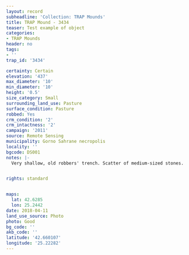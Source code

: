 ```yaml
---
layout: record
subheadline: 'Collection: TRAP Mounds'
title: TRAP Mound - 3434
teaser: Test example of object
categories:
- TRAP Mounds
header: no
tags:
- ''
trap_id: '3434'

certainty: Certain
elevation: '437'
max_diameter: '10'
min_diameter: '10'
height: '0.5'
size_category: Small
surrounding_land_use: Pasture
surface_condition: Pasture
robbed: Yes
crm_condition: '2'
crm_intactness: '2'
campaign: '2011'
source: Remote Sensing
municipality: Gorno Sahrane necropolis
locality: ''
bgcode: DS001
notes: |-
  Very shallow, old robbers' trench. Scatter of medium-sized stones.


rights: standard


maps:
  lat: 42.6285
  lon: 25.2442
date: 2018-04-11
land_use_source: Photo
photo: Good
bg_code: ''
akb_code: ''
latitude: '42.660107'
longitude: '25.22282'
---
```

